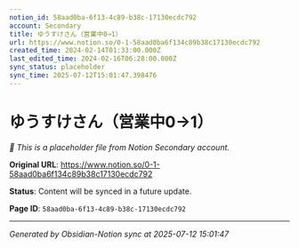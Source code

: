 ```yaml
---
notion_id: 58aad0ba-6f13-4c89-b38c-17130ecdc792
account: Secondary
title: ゆうすけさん（営業中0→1）
url: https://www.notion.so/0-1-58aad0ba6f134c89b38c17130ecdc792
created_time: 2024-02-14T01:33:00.000Z
last_edited_time: 2024-02-16T06:28:00.000Z
sync_status: placeholder
sync_time: 2025-07-12T15:01:47.398476
---
```


# ゆうすけさん（営業中0→1）

*🔄 This is a placeholder file from Notion Secondary account.*

**Original URL**: https://www.notion.so/0-1-58aad0ba6f134c89b38c17130ecdc792

**Status**: Content will be synced in a future update.

**Page ID**: `58aad0ba-6f13-4c89-b38c-17130ecdc792`

---

*Generated by Obsidian-Notion sync at 2025-07-12 15:01:47*
